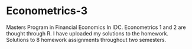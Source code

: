 # Econometrics-3
Masters Program in Financial Economics In IDC.
Econometrics 1 and 2 are thought through R. 
I have uploaded my solutions to the homework.
Solutions to 8 homework assignments throughout two semesters. 
